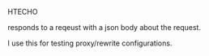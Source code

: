HTECHO

responds to a reqeust with a json body about the request. 

I use this for testing proxy/rewrite configurations.
